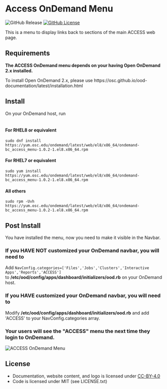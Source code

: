 # Access OnDemand Menu

![GitHub Release](https://img.shields.io/github/release/osc/bc_access_menu.svg)
[![GitHub License](https://img.shields.io/badge/license-MIT-green.svg)](https://opensource.org/licenses/MIT)

This is a menu to display links back to sections of the main ACCESS web page.

## Requirements
**The ACCESS OnDemand menu depends on your having Open OnDemand 2.x installed.**
<p>To install Open OnDemand 2.x, please use https://osc.github.io/ood-documentation/latest/installation.html</p>

## Install
On your OnDemand host, run<br /><br />
#### For RHEL8 or equivalent
```sudo dnf install https://yum.osc.edu/ondemand/latest/web/el8/x86_64/ondemand-bc_access_menu-1.0.2-1.el8.x86_64.rpm```

#### For RHEL7 or equivalent
```sudo yum install https://yum.osc.edu/ondemand/latest/web/el8/x86_64/ondemand-bc_access_menu-1.0.2-1.el8.x86_64.rpm```

#### All others
```sudo rpm -Uvh https://yum.osc.edu/ondemand/latest/web/el8/x86_64/ondemand-bc_access_menu-1.0.2-1.el8.x86_64.rpm```

## Post Install
You have installed the menu, now you need to make it visible in the Navbar.

### If you **HAVE NOT** customized your OnDemand navbar, you will need to
Add
```NavConfig.categories=['Files','Jobs','Clusters','Interactive Apps','Reports','ACCESS'] ``` 
<br />
to **/etc/ood/config/apps/dashboard/initializers/ood.rb** on your OnDemand host.

### If you **HAVE** customized your OnDemand navbar, you will need to
Modify **/etc/ood/config/apps/dashboard/initializers/ood.rb** and add 'ACCESS' to your NavConfig.categories array.


### Your users will see the "ACCESS" menu the next time they login to OnDemand.

![ACCESS OnDemand Menu](https://github.com/OSC/bc_access_menu/blob/main/access_ondemand.PNG)

## License

* Documentation, website content, and logo is licensed under
  [CC-BY-4.0](https://creativecommons.org/licenses/by/4.0/)
* Code is licensed under MIT (see LICENSE.txt)


